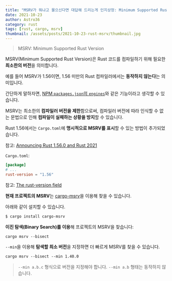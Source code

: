 ```yaml
---
title: "MSRV가 뭐냐고 물으신다면 대답해 드리는게 인지상정: Minimum Supported Rust Version"
date: 2021-10-23
author: Astro36
category: rust
tags: [rust, cargo, msrv]
thumbnail: /assets/posts/2021-10-23-rust-msrv/thumbnail.jpg
---
```


> MSRV: Minimum Supported Rust Version

MSRV(Minimum Supported Rust Version)은 Rust 코드를 컴파일하기 위해 필요한 **최소한의 버전**을 의미합니다.

예를 들어 MSRV가 1.56이면, 1.56 미만의 Rust 컴파일러에서는 **동작하지 않는다**는 의미입니다.

간단하게 말하자면, [NPM `packages.json`의 `engines`](https://docs.npmjs.com/cli/v7/configuring-npm/package-json#engines)와 같은 기능이라고 생각할 수 있습니다.

MSRV는 최소한의 **컴파일러 버전을 제한**함으로써, 컴파일러 버전에 따라 인식할 수 없는 문법으로 인해 **컴파일이 실패하는 상황을 방지**할 수 있습니다.

Rust 1.56에서는 `Cargo.toml`에 **명시적으로 MSRV를 표시**할 수 있는 방법이 추가되었습니다.

참고: [Announcing Rust 1.56.0 and Rust 2021](https://blog.rust-lang.org/2021/10/21/Rust-1.56.0.html)

`Cargo.toml`:

```toml
[package]
# ...
rust-version = "1.56"
```

참고: [The rust-version field](https://doc.rust-lang.org/cargo/reference/manifest.html#the-rust-version-field)

**현재 프로젝트의 MSRV**는 [cargo-msrv](https://github.com/foresterre/cargo-msrv)을 이용해 찾을 수 있습니다.

아래와 같이 설치할 수 있습니다.

```txt
$ cargo install cargo-msrv
```

**이진 탐색(Binary Search)를 이용**해 프로젝트의 MSRV을 찾습니다:

```txt
cargo msrv --bisect
```

`--min`을 이용해 **탐색할 최소 버전**을 지정하면 더 빠르게 MSRV를 찾을 수 있습니다.

```txt
cargo msrv --bisect --min 1.40.0
```

> `--min a.b.c` 형식으로 버전을 지정해야 합니다.
> `--min a.b` 형태는 동작하지 않습니다.
